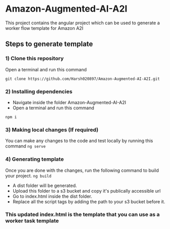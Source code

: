 # Amazon-Augmented-AI-A2I

This project contains the angular project which can be used to generate a worker flow template for Amazon A2I

## Steps to generate template
### 1) Clone this repository
Open a terminal and run this command

```git clone https://github.com/Harsh020897/Amazon-Augmented-AI-A2I.git ```

### 2) Installing dependencies
- Navigate inside the folder Amazon-Augmented-AI-A2I
- Open a terminal and run this command

``` npm i ```
      
### 3) Making local changes (If required)
You can make any changes to the code and test locally by running this command
``` ng serve ```
      
### 4) Generating template
Once you are done with the changes, run the following command to build your project.
``` ng build ```
- A dist folder will be generated. 
- Upload this folder to a s3 bucket and copy it's publically accessible url
- Go to index.html inside the dist folder.
- Replace all the script tags by adding the path to your s3 bucket before it.

### This updated index.html is the template that you can use as a worker task template
    
